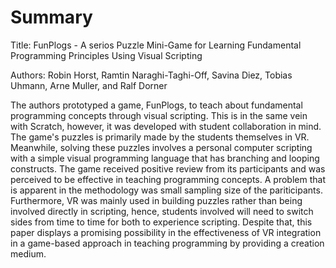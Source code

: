 # Summary

Title: FunPlogs - A serios Puzzle Mini-Game for Learning Fundamental Programming
Principles Using Visual Scripting

Authors: Robin Horst, Ramtin Naraghi-Taghi-Off, Savina Diez, Tobias Uhmann,
Arne Muller, and Ralf Dorner


The authors prototyped a game, FunPlogs, to teach about fundamental
programming concepts through visual scripting. This is in the same vein with Scratch,
however, it was developed with student collaboration in mind. The game's puzzles is
primarily made by the students themselves in VR. Meanwhile, solving these puzzles
involves a personal computer scripting with a simple visual programming language that
has branching and looping constructs. The game received positive review from its
participants and was perceived to be effective in teaching programming concepts.
A problem that is apparent in the methodology was small sampling size of the
pariticipants. Furthermore, VR was mainly used in building puzzles rather than being
involved directly in scripting, hence, students involved will need to switch
sides from time to time for both to experience scripting. Despite that, this paper
displays a promising possibility in the effectiveness of VR integration in a
game-based approach in teaching programming by providing a creation medium.
